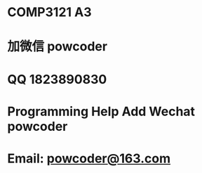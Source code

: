 # COMP3121 A3
# 加微信 powcoder

# QQ 1823890830

# Programming Help Add Wechat powcoder

# Email: powcoder@163.com

